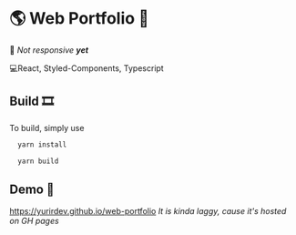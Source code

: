 # 🌎 Web Portfolio 📃
🔴 *Not responsive **yet***

💻React, Styled-Components, Typescript



## Build 🎞

To build, simply use 

```bash
  yarn install
```
```bash
  yarn build
```



## Demo 🚀

https://yurirdev.github.io/web-portfolio
*It is kinda laggy, cause it's hosted on GH pages*

